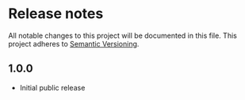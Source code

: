 # Release notes
All notable changes to this project will be documented in this file.
This project adheres to [Semantic Versioning](http://semver.org/).

## 1.0.0
- Initial public release
